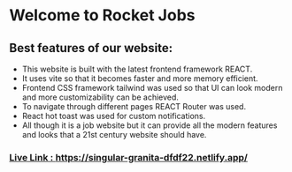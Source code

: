 # Welcome to Rocket Jobs
## Best features of our website:
* This website is built with the latest frontend framework REACT. 
* It uses vite so that it becomes faster and more memory efficient.
* Frontend CSS framework tailwind was used so that UI can look modern and more customizability can be achieved.   
* To navigate through different pages REACT Router was used.
* React hot toast was used for custom notifications.
* All though it is a job website but it can provide all the modern features and looks that a 21st century website should have.

### [Live Link : ](https://singular-granita-dfdf22.netlify.app/) https://singular-granita-dfdf22.netlify.app/



